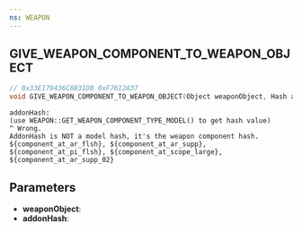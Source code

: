 ```yaml
---
ns: WEAPON
---
```

## GIVE_WEAPON_COMPONENT_TO_WEAPON_OBJECT

```c
// 0x33E179436C0B31DB 0xF7612A37
void GIVE_WEAPON_COMPONENT_TO_WEAPON_OBJECT(Object weaponObject, Hash addonHash);
```

```
addonHash:  
(use WEAPON::GET_WEAPON_COMPONENT_TYPE_MODEL() to get hash value)  
^ Wrong.  
AddonHash is NOT a model hash, it's the weapon component hash.  
${component_at_ar_flsh}, ${component_at_ar_supp}, ${component_at_pi_flsh}, ${component_at_scope_large}, ${component_at_ar_supp_02}  
```

## Parameters
* **weaponObject**: 
* **addonHash**: 

